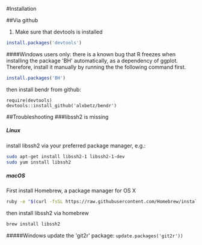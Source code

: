 
#Installation

##Via github

1. Make sure that devtools is installed

```R
install.packages('devtools')
```
####Windows users only:
there is a known bug that R freezes when installing the package 'BH' automatically, as a dependency of ggplot. Therefore, install it manually by running the the following command first.
```R
install.packages('BH')
```

then install bendr from github:

```{r install,eval=FALSE}
require(devtools)
devtools::install_github('alxbetz/bendr')
```


##Troubleshooting
###libssh2 is missing
##### Linux 
install libssh2 via your preferred package manager, e.g.:
```bash
sudo apt-get install libssh2-1 libssh2-1-dev
sudo yum install libssh2
```
##### macOS
First install Homebrew, a package manager for OS X
```bash
ruby -e "$(curl -fsSL https://raw.githubusercontent.com/Homebrew/install/master/install)" < /dev/null 2> /dev/null
```

then install libssh2 via homebrew

```bash
brew install libssh2
```

#####Windows
update the 'git2r' package:
`update.packages('git2r'))`


